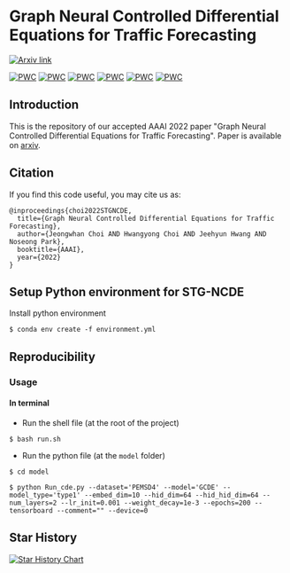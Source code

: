 # Graph Neural Controlled Differential Equations for Traffic Forecasting

[![Arxiv link](https://img.shields.io/static/v1?label=arXiv&message=STG-NCDE&color=red&logo=arxiv)](https://arxiv.org/abs/2112.03558)

[![PWC](https://img.shields.io/endpoint.svg?url=https://paperswithcode.com/badge/graph-neural-controlled-differential/traffic-prediction-on-pemsd7-l)](https://paperswithcode.com/sota/traffic-prediction-on-pemsd7-l?p=graph-neural-controlled-differential)
[![PWC](https://img.shields.io/endpoint.svg?url=https://paperswithcode.com/badge/graph-neural-controlled-differential/traffic-prediction-on-pemsd7-m)](https://paperswithcode.com/sota/traffic-prediction-on-pemsd7-m?p=graph-neural-controlled-differential)
[![PWC](https://img.shields.io/endpoint.svg?url=https://paperswithcode.com/badge/graph-neural-controlled-differential/traffic-prediction-on-pemsd3)](https://paperswithcode.com/sota/traffic-prediction-on-pemsd3?p=graph-neural-controlled-differential) [![PWC](https://img.shields.io/endpoint.svg?url=https://paperswithcode.com/badge/graph-neural-controlled-differential/traffic-prediction-on-pemsd7)](https://paperswithcode.com/sota/traffic-prediction-on-pemsd7?p=graph-neural-controlled-differential) [![PWC](https://img.shields.io/endpoint.svg?url=https://paperswithcode.com/badge/graph-neural-controlled-differential/traffic-prediction-on-pemsd4)](https://paperswithcode.com/sota/traffic-prediction-on-pemsd4?p=graph-neural-controlled-differential) [![PWC](https://img.shields.io/endpoint.svg?url=https://paperswithcode.com/badge/graph-neural-controlled-differential/traffic-prediction-on-pemsd8)](https://paperswithcode.com/sota/traffic-prediction-on-pemsd8?p=graph-neural-controlled-differential)

## Introduction

This is the repository of our accepted AAAI 2022 paper "Graph Neural Controlled Differential Equations for Traffic Forecasting". Paper is available on [arxiv](https://arxiv.org/abs/2112.03558).

## Citation
If you find this code useful, you may cite us as:

```
@inproceedings{choi2022STGNCDE,
  title={Graph Neural Controlled Differential Equations for Traffic Forecasting},
  author={Jeongwhan Choi AND Hwangyong Choi AND Jeehyun Hwang AND Noseong Park},
  booktitle={AAAI},
  year={2022}
}
```

## Setup Python environment for STG-NCDE
Install python environment
```{bash}
$ conda env create -f environment.yml 
```


## Reproducibility
### Usage
#### In terminal
- Run the shell file (at the root of the project)

```{bash}
$ bash run.sh
```
- Run the python file (at the `model` folder)
```{bash}
$ cd model

$ python Run_cde.py --dataset='PEMSD4' --model='GCDE' --model_type='type1' --embed_dim=10 --hid_dim=64 --hid_hid_dim=64 --num_layers=2 --lr_init=0.001 --weight_decay=1e-3 --epochs=200 --tensorboard --comment="" --device=0
```

## Star History

[![Star History Chart](https://api.star-history.com/svg?repos=jeongwhanchoi/STG-NCDE&type=Date)](https://star-history.com/#jeongwhanchoi/STG-NCDE&Date)
